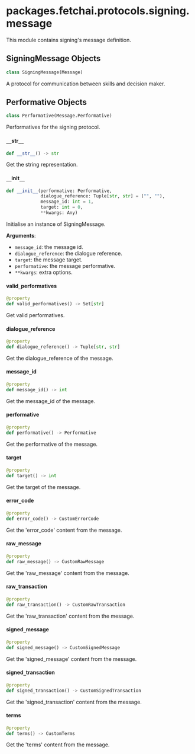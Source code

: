 <a id="packages.fetchai.protocols.signing.message"></a>

# packages.fetchai.protocols.signing.message

This module contains signing's message definition.

<a id="packages.fetchai.protocols.signing.message.SigningMessage"></a>

## SigningMessage Objects

```python
class SigningMessage(Message)
```

A protocol for communication between skills and decision maker.

<a id="packages.fetchai.protocols.signing.message.SigningMessage.Performative"></a>

## Performative Objects

```python
class Performative(Message.Performative)
```

Performatives for the signing protocol.

<a id="packages.fetchai.protocols.signing.message.SigningMessage.Performative.__str__"></a>

#### `__`str`__`

```python
def __str__() -> str
```

Get the string representation.

<a id="packages.fetchai.protocols.signing.message.SigningMessage.__init__"></a>

#### `__`init`__`

```python
def __init__(performative: Performative,
             dialogue_reference: Tuple[str, str] = ("", ""),
             message_id: int = 1,
             target: int = 0,
             **kwargs: Any)
```

Initialise an instance of SigningMessage.

**Arguments**:

- `message_id`: the message id.
- `dialogue_reference`: the dialogue reference.
- `target`: the message target.
- `performative`: the message performative.
- `**kwargs`: extra options.

<a id="packages.fetchai.protocols.signing.message.SigningMessage.valid_performatives"></a>

#### valid`_`performatives

```python
@property
def valid_performatives() -> Set[str]
```

Get valid performatives.

<a id="packages.fetchai.protocols.signing.message.SigningMessage.dialogue_reference"></a>

#### dialogue`_`reference

```python
@property
def dialogue_reference() -> Tuple[str, str]
```

Get the dialogue_reference of the message.

<a id="packages.fetchai.protocols.signing.message.SigningMessage.message_id"></a>

#### message`_`id

```python
@property
def message_id() -> int
```

Get the message_id of the message.

<a id="packages.fetchai.protocols.signing.message.SigningMessage.performative"></a>

#### performative

```python
@property
def performative() -> Performative
```

Get the performative of the message.

<a id="packages.fetchai.protocols.signing.message.SigningMessage.target"></a>

#### target

```python
@property
def target() -> int
```

Get the target of the message.

<a id="packages.fetchai.protocols.signing.message.SigningMessage.error_code"></a>

#### error`_`code

```python
@property
def error_code() -> CustomErrorCode
```

Get the 'error_code' content from the message.

<a id="packages.fetchai.protocols.signing.message.SigningMessage.raw_message"></a>

#### raw`_`message

```python
@property
def raw_message() -> CustomRawMessage
```

Get the 'raw_message' content from the message.

<a id="packages.fetchai.protocols.signing.message.SigningMessage.raw_transaction"></a>

#### raw`_`transaction

```python
@property
def raw_transaction() -> CustomRawTransaction
```

Get the 'raw_transaction' content from the message.

<a id="packages.fetchai.protocols.signing.message.SigningMessage.signed_message"></a>

#### signed`_`message

```python
@property
def signed_message() -> CustomSignedMessage
```

Get the 'signed_message' content from the message.

<a id="packages.fetchai.protocols.signing.message.SigningMessage.signed_transaction"></a>

#### signed`_`transaction

```python
@property
def signed_transaction() -> CustomSignedTransaction
```

Get the 'signed_transaction' content from the message.

<a id="packages.fetchai.protocols.signing.message.SigningMessage.terms"></a>

#### terms

```python
@property
def terms() -> CustomTerms
```

Get the 'terms' content from the message.

